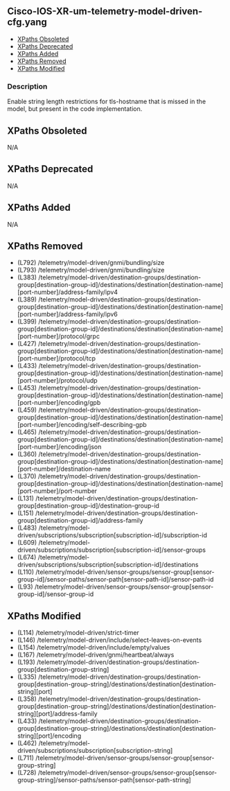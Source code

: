 ## Cisco-IOS-XR-um-telemetry-model-driven-cfg.yang

- [XPaths Obsoleted](#xpaths-obsoleted)
- [XPaths Deprecated](#xpaths-deprecated)
- [XPaths Added](#xpaths-added)
- [XPaths Removed](#xpaths-removed)
- [XPaths Modified](#xpaths-modified)

### Description

Enable string length restrictions for tls-hostname that is missed in the model, but present in the code implementation.

## XPaths Obsoleted

N/A

## XPaths Deprecated

N/A

## XPaths Added

N/A

## XPaths Removed

- (L792)	/telemetry/model-driven/gnmi/bundling/size
- (L793)	/telemetry/model-driven/gnmi/bundling/size
- (L383)	/telemetry/model-driven/destination-groups/destination-group[destination-group-id]/destinations/destination[destination-name][port-number]/address-family/ipv4
- (L389)	/telemetry/model-driven/destination-groups/destination-group[destination-group-id]/destinations/destination[destination-name][port-number]/address-family/ipv6
- (L399)	/telemetry/model-driven/destination-groups/destination-group[destination-group-id]/destinations/destination[destination-name][port-number]/protocol/grpc
- (L427)	/telemetry/model-driven/destination-groups/destination-group[destination-group-id]/destinations/destination[destination-name][port-number]/protocol/tcp
- (L433)	/telemetry/model-driven/destination-groups/destination-group[destination-group-id]/destinations/destination[destination-name][port-number]/protocol/udp
- (L453)	/telemetry/model-driven/destination-groups/destination-group[destination-group-id]/destinations/destination[destination-name][port-number]/encoding/gpb
- (L459)	/telemetry/model-driven/destination-groups/destination-group[destination-group-id]/destinations/destination[destination-name][port-number]/encoding/self-describing-gpb
- (L465)	/telemetry/model-driven/destination-groups/destination-group[destination-group-id]/destinations/destination[destination-name][port-number]/encoding/json
- (L360)	/telemetry/model-driven/destination-groups/destination-group[destination-group-id]/destinations/destination[destination-name][port-number]/destination-name
- (L370)	/telemetry/model-driven/destination-groups/destination-group[destination-group-id]/destinations/destination[destination-name][port-number]/port-number
- (L131)	/telemetry/model-driven/destination-groups/destination-group[destination-group-id]/destination-group-id
- (L151)	/telemetry/model-driven/destination-groups/destination-group[destination-group-id]/address-family
- (L483)	/telemetry/model-driven/subscriptions/subscription[subscription-id]/subscription-id
- (L609)	/telemetry/model-driven/subscriptions/subscription[subscription-id]/sensor-groups
- (L674)	/telemetry/model-driven/subscriptions/subscription[subscription-id]/destinations
- (L110)	/telemetry/model-driven/sensor-groups/sensor-group[sensor-group-id]/sensor-paths/sensor-path[sensor-path-id]/sensor-path-id
- (L93)	/telemetry/model-driven/sensor-groups/sensor-group[sensor-group-id]/sensor-group-id

## XPaths Modified

- (L114)	/telemetry/model-driven/strict-timer
- (L146)	/telemetry/model-driven/include/select-leaves-on-events
- (L154)	/telemetry/model-driven/include/empty/values
- (L167)	/telemetry/model-driven/gnmi/heartbeat/always
- (L193)	/telemetry/model-driven/destination-groups/destination-group[destination-group-string]
- (L335)	/telemetry/model-driven/destination-groups/destination-group[destination-group-string]/destinations/destination[destination-string][port]
- (L358)	/telemetry/model-driven/destination-groups/destination-group[destination-group-string]/destinations/destination[destination-string][port]/address-family
- (L433)	/telemetry/model-driven/destination-groups/destination-group[destination-group-string]/destinations/destination[destination-string][port]/encoding
- (L462)	/telemetry/model-driven/subscriptions/subscription[subscription-string]
- (L711)	/telemetry/model-driven/sensor-groups/sensor-group[sensor-group-string]
- (L728)	/telemetry/model-driven/sensor-groups/sensor-group[sensor-group-string]/sensor-paths/sensor-path[sensor-path-string]

